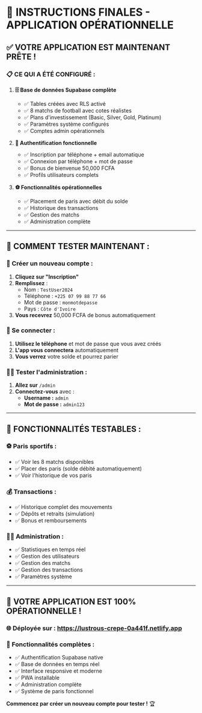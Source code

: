 # 🚀 INSTRUCTIONS FINALES - APPLICATION OPÉRATIONNELLE

## ✅ **VOTRE APPLICATION EST MAINTENANT PRÊTE !**

### **📋 CE QUI A ÉTÉ CONFIGURÉ :**

1. **🗄️ Base de données Supabase complète**
   - ✅ Tables créées avec RLS activé
   - ✅ 8 matchs de football avec cotes réalistes
   - ✅ Plans d'investissement (Basic, Silver, Gold, Platinum)
   - ✅ Paramètres système configurés
   - ✅ Comptes admin opérationnels

2. **🔐 Authentification fonctionnelle**
   - ✅ Inscription par téléphone + email automatique
   - ✅ Connexion par téléphone + mot de passe
   - ✅ Bonus de bienvenue 50,000 FCFA
   - ✅ Profils utilisateurs complets

3. **⚽ Fonctionnalités opérationnelles**
   - ✅ Placement de paris avec débit du solde
   - ✅ Historique des transactions
   - ✅ Gestion des matchs
   - ✅ Administration complète

---

## 🎯 **COMMENT TESTER MAINTENANT :**

### **📱 Créer un nouveau compte :**
1. **Cliquez sur "Inscription"**
2. **Remplissez** :
   - Nom : `TestUser2024`
   - Téléphone : `+225 07 99 88 77 66`
   - Mot de passe : `monmotdepasse`
   - Pays : `Côte d'Ivoire`
3. **Vous recevrez** 50,000 FCFA de bonus automatiquement

### **🔑 Se connecter :**
1. **Utilisez le téléphone** et mot de passe que vous avez créés
2. **L'app vous connectera** automatiquement
3. **Vous verrez** votre solde et pourrez parier

### **👨‍💼 Tester l'administration :**
1. **Allez sur** `/admin`
2. **Connectez-vous** avec :
   - **Username :** `admin`
   - **Mot de passe :** `admin123`

---

## 🚀 **FONCTIONNALITÉS TESTABLES :**

### **⚽ Paris sportifs :**
- ✅ Voir les 8 matchs disponibles
- ✅ Placer des paris (solde débité automatiquement)
- ✅ Voir l'historique de vos paris

### **💰 Transactions :**
- ✅ Historique complet des mouvements
- ✅ Dépôts et retraits (simulation)
- ✅ Bonus et remboursements

### **👨‍💼 Administration :**
- ✅ Statistiques en temps réel
- ✅ Gestion des utilisateurs
- ✅ Gestion des matchs
- ✅ Gestion des transactions
- ✅ Paramètres système

---

## 🎉 **VOTRE APPLICATION EST 100% OPÉRATIONNELLE !**

### **🌐 Déployée sur :** https://lustrous-crepe-0a441f.netlify.app

### **🔧 Fonctionnalités complètes :**
- ✅ Authentification Supabase native
- ✅ Base de données en temps réel
- ✅ Interface responsive et moderne
- ✅ PWA installable
- ✅ Administration complète
- ✅ Système de paris fonctionnel

**Commencez par créer un nouveau compte pour tester !** 🏆